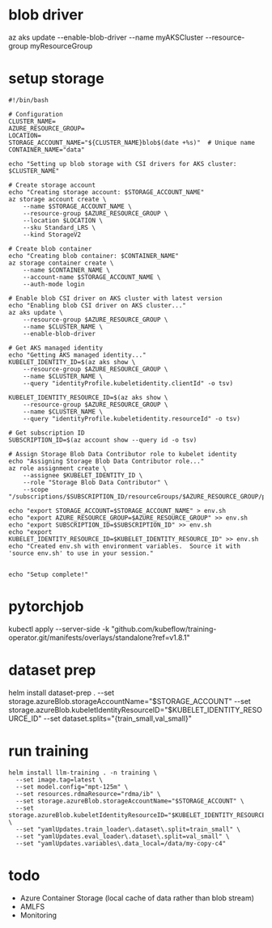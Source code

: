 # blob driver

az aks update --enable-blob-driver --name myAKSCluster --resource-group myResourceGroup

# setup storage

```
#!/bin/bash

# Configuration
CLUSTER_NAME=
AZURE_RESOURCE_GROUP=
LOCATION=
STORAGE_ACCOUNT_NAME="${CLUSTER_NAME}blob$(date +%s)"  # Unique name
CONTAINER_NAME="data"

echo "Setting up blob storage with CSI drivers for AKS cluster: $CLUSTER_NAME"

# Create storage account
echo "Creating storage account: $STORAGE_ACCOUNT_NAME"
az storage account create \
    --name $STORAGE_ACCOUNT_NAME \
    --resource-group $AZURE_RESOURCE_GROUP \
    --location $LOCATION \
    --sku Standard_LRS \
    --kind StorageV2

# Create blob container
echo "Creating blob container: $CONTAINER_NAME"
az storage container create \
    --name $CONTAINER_NAME \
    --account-name $STORAGE_ACCOUNT_NAME \
    --auth-mode login

# Enable blob CSI driver on AKS cluster with latest version
echo "Enabling blob CSI driver on AKS cluster..."
az aks update \
    --resource-group $AZURE_RESOURCE_GROUP \
    --name $CLUSTER_NAME \
    --enable-blob-driver

# Get AKS managed identity
echo "Getting AKS managed identity..."
KUBELET_IDENTITY_ID=$(az aks show \
    --resource-group $AZURE_RESOURCE_GROUP \
    --name $CLUSTER_NAME \
    --query "identityProfile.kubeletidentity.clientId" -o tsv)

KUBELET_IDENTITY_RESOURCE_ID=$(az aks show \
    --resource-group $AZURE_RESOURCE_GROUP \
    --name $CLUSTER_NAME \
    --query "identityProfile.kubeletidentity.resourceId" -o tsv)

# Get subscription ID
SUBSCRIPTION_ID=$(az account show --query id -o tsv)

# Assign Storage Blob Data Contributor role to kubelet identity
echo "Assigning Storage Blob Data Contributor role..."
az role assignment create \
    --assignee $KUBELET_IDENTITY_ID \
    --role "Storage Blob Data Contributor" \
    --scope "/subscriptions/$SUBSCRIPTION_ID/resourceGroups/$AZURE_RESOURCE_GROUP/providers/Microsoft.Storage/storageAccounts/$STORAGE_ACCOUNT_NAME"

echo "export STORAGE_ACCOUNT=$STORAGE_ACCOUNT_NAME" > env.sh
echo "export AZURE_RESOURCE_GROUP=$AZURE_RESOURCE_GROUP" >> env.sh
echo "export SUBSCRIPTION_ID=$SUBSCRIPTION_ID" >> env.sh
echo "export KUBELET_IDENTITY_RESOURCE_ID=$KUBELET_IDENTITY_RESOURCE_ID" >> env.sh
echo "Created env.sh with environment variables.  Source it with 'source env.sh' to use in your session."


echo "Setup complete!"
```

# pytorchjob

kubectl apply --server-side -k "github.com/kubeflow/training-operator.git/manifests/overlays/standalone?ref=v1.8.1"

# dataset prep

helm install dataset-prep . --set storage.azureBlob.storageAccountName="$STORAGE_ACCOUNT" --set storage.azureBlob.kubeletIdentityResourceID="$KUBELET_IDENTITY_RESOURCE_ID" --set dataset.splits="{train_small,val_small}"

# run training

```
helm install llm-training . -n training \
  --set image.tag=latest \
  --set model.config="mpt-125m" \
  --set resources.rdmaResource="rdma/ib" \
  --set storage.azureBlob.storageAccountName="$STORAGE_ACCOUNT" \
  --set storage.azureBlob.kubeletIdentityResourceID="$KUBELET_IDENTITY_RESOURCE_ID" \
  --set "yamlUpdates.train_loader\.dataset\.split=train_small" \
  --set "yamlUpdates.eval_loader\.dataset\.split=val_small" \
  --set "yamlUpdates.variables\.data_local=/data/my-copy-c4"
```

# todo

* Azure Container Storage (local cache of data rather than blob stream)
* AMLFS
* Monitoring
